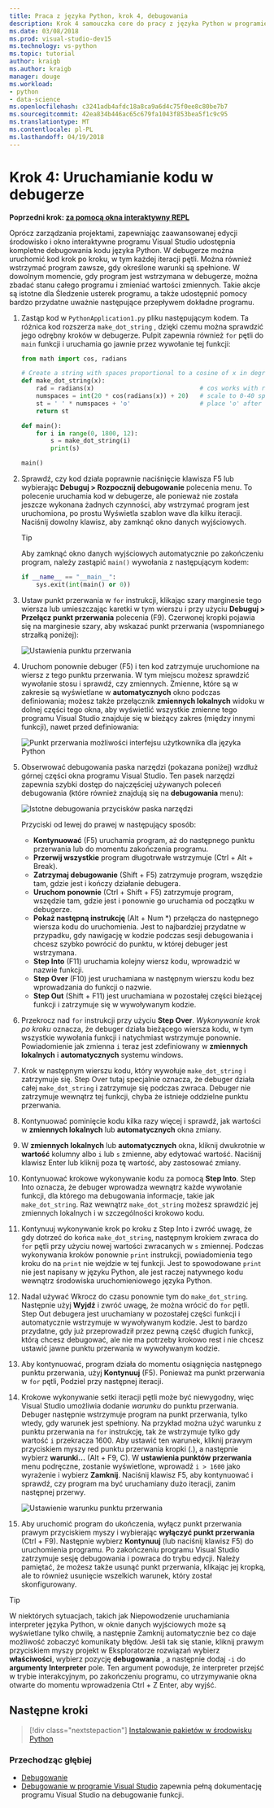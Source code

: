 ```yaml
---
title: Praca z języka Python, krok 4, debugowania
description: Krok 4 samouczka core do pracy z języka Python w programie Visual Studio, obejmujące sposób uruchamiania w debugerze kodu języka Python.
ms.date: 03/08/2018
ms.prod: visual-studio-dev15
ms.technology: vs-python
ms.topic: tutorial
author: kraigb
ms.author: kraigb
manager: douge
ms.workload:
- python
- data-science
ms.openlocfilehash: c3241adb4afdc18a8ca9a6d4c75f0ee8c80be7b7
ms.sourcegitcommit: 42ea834b446ac65c679fa1043f853bea5f1c9c95
ms.translationtype: MT
ms.contentlocale: pl-PL
ms.lasthandoff: 04/19/2018
---
```

# <a name="step-4-running-code-in-the-debugger"></a>Krok 4: Uruchamianie kodu w debugerze

**Poprzedni krok: [za pomocą okna interaktywny REPL](tutorial-working-with-python-in-visual-studio-step-03-interactive-repl.md)**

Oprócz zarządzania projektami, zapewniając zaawansowanej edycji środowisko i okno interaktywne programu Visual Studio udostępnia kompletne debugowania kodu języka Python. W debugerze można uruchomić kod krok po kroku, w tym każdej iteracji pętli. Można również wstrzymać program zawsze, gdy określone warunki są spełnione. W dowolnym momencie, gdy program jest wstrzymana w debugerze, można zbadać stanu całego programu i zmieniać wartości zmiennych. Takie akcje są istotne dla Śledzenie usterek programu, a także udostępnić pomocy bardzo przydatne uważnie następujące przepływem dokładne programu.

1. Zastąp kod w `PythonApplication1.py` pliku następującym kodem. Ta różnica kod rozszerza `make_dot_string` , dzięki czemu można sprawdzić jego odrębny kroków w debugerze. Pulpit zapewnia również `for` pętli do `main` funkcji i uruchamia go jawnie przez wywołanie tej funkcji:

    ```python
    from math import cos, radians

    # Create a string with spaces proportional to a cosine of x in degrees
    def make_dot_string(x):
        rad = radians(x)                             # cos works with radians
        numspaces = int(20 * cos(radians(x)) + 20)   # scale to 0-40 spaces
        st = ' ' * numspaces + 'o'                   # place 'o' after the spaces
        return st

    def main():
        for i in range(0, 1800, 12):
            s = make_dot_string(i)
            print(s)

    main()
    ```

1. Sprawdź, czy kod działa poprawnie naciśnięcie klawisza F5 lub wybierając **Debuguj > Rozpocznij debugowanie** polecenia menu. To polecenie uruchamia kod w debugerze, ale ponieważ nie została jeszcze wykonana żadnych czynności, aby wstrzymać program jest uruchomiona, po prostu Wyświetla szablon wave dla kilku iteracji. Naciśnij dowolny klawisz, aby zamknąć okno danych wyjściowych.

    > [!Tip]
    > Aby zamknąć okno danych wyjściowych automatycznie po zakończeniu program, należy zastąpić `main()` wywołania z następującym kodem:
    >
    > ```python
    > if __name__ == "__main__":
    >     sys.exit(int(main() or 0))
    > ```

1. Ustaw punkt przerwania w `for` instrukcji, klikając szary marginesie tego wiersza lub umieszczając karetki w tym wierszu i przy użyciu **Debuguj > Przełącz punkt przerwania** polecenia (F9). Czerwonej kropki pojawia się na marginesie szary, aby wskazać punkt przerwania (wspomnianego strzałką poniżej):

    ![Ustawienia punktu przerwania](media/vs-getting-started-python-18-debugging1.png)

1. Uruchom ponownie debuger (F5) i ten kod zatrzymuje uruchomione na wiersz z tego punktu przerwania. W tym miejscu możesz sprawdzić wywołanie stosu i sprawdź, czy zmiennych. Zmienne, które są w zakresie są wyświetlane w **automatycznych** okno podczas definiowania; możesz także przełącznik **zmiennych lokalnych** widoku w dolnej części tego okna, aby wyświetlić wszystkie zmienne tego programu Visual Studio znajduje się w bieżący zakres (między innymi funkcji), nawet przed definiowania:

    ![Punkt przerwania możliwości interfejsu użytkownika dla języka Python](media/vs-getting-started-python-19-debugging2b.png)

1. Obserwować debugowania paska narzędzi (pokazana poniżej) wzdłuż górnej części okna programu Visual Studio. Ten pasek narzędzi zapewnia szybki dostęp do najczęściej używanych poleceń debugowania (które również znajdują się na **debugowania** menu):

    ![Istotne debugowania przycisków paska narzędzi](media/vs-getting-started-python-20-debugging3.png)

    Przyciski od lewej do prawej w następujący sposób:
    - **Kontynuować** (F5) uruchamia program, aż do następnego punktu przerwania lub do momentu zakończenia programu.
    - **Przerwij wszystkie** program długotrwałe wstrzymuje (Ctrl + Alt + Break).
    - **Zatrzymaj debugowanie** (Shift + F5) zatrzymuje program, wszędzie tam, gdzie jest i kończy działanie debugera.
    - **Uruchom ponownie** (Ctrl + Shift + F5) zatrzymuje program, wszędzie tam, gdzie jest i ponownie go uruchamia od początku w debugerze.
    - **Pokaż następną instrukcję** (Alt + Num *) przełącza do następnego wiersza kodu do uruchomienia. Jest to najbardziej przydatne w przypadku, gdy nawigację w kodzie podczas sesji debugowania i chcesz szybko powrócić do punktu, w której debuger jest wstrzymana.
    - **Step Into** (F11) uruchamia kolejny wiersz kodu, wprowadzić w nazwie funkcji.
    - **Step Over** (F10) jest uruchamiana w następnym wierszu kodu bez wprowadzania do funkcji o nazwie.
    - **Step Out** (Shift + F11) jest uruchamiana w pozostałej części bieżącej funkcji i zatrzymuje się w wywoływanym kodzie.

1. Przekrocz nad `for` instrukcji przy użyciu **Step Over**. *Wykonywanie krok po kroku* oznacza, że debuger działa bieżącego wiersza kodu, w tym wszystkie wywołania funkcji i natychmiast wstrzymuje ponownie. Powiadomienie jak zmienna `i` teraz jest zdefiniowany w **zmiennych lokalnych** i **automatycznych** systemu windows.

1. Krok w następnym wierszu kodu, który wywołuje `make_dot_string` i zatrzymuje się. Step Over tutaj specjalnie oznacza, że debuger działa całej `make_dot_string` i zatrzymuje się podczas zwraca. Debuger nie zatrzymuje wewnątrz tej funkcji, chyba że istnieje oddzielne punktu przerwania.

1. Kontynuować pominięcie kodu kilka razy więcej i sprawdź, jak wartości w **zmiennych lokalnych** lub **automatycznych** okna zmiany.

1. W **zmiennych lokalnych** lub **automatycznych** okna, kliknij dwukrotnie w **wartość** kolumny albo `i` lub `s` zmienne, aby edytować wartość. Naciśnij klawisz Enter lub kliknij poza tę wartość, aby zastosować zmiany.

1. Kontynuować krokowe wykonywanie kodu za pomocą **Step Into**. Step Into oznacza, że debuger wprowadza wewnątrz każde wywołanie funkcji, dla którego ma debugowania informacje, takie jak `make_dot_string`. Raz wewnątrz `make_dot_string` możesz sprawdzić jej zmiennych lokalnych i w szczególności krokowo kodu.

1. Kontynuuj wykonywanie krok po kroku z Step Into i zwróć uwagę, że gdy dotrzeć do końca `make_dot_string`, następnym krokiem zwraca do `for` pętli przy użyciu nowej wartości zwracanych w `s` zmiennej. Podczas wykonywania kroków ponownie `print` instrukcji, powiadomienia tego kroku do na `print` nie wejdzie w tej funkcji. Jest to spowodowane `print` nie jest napisany w języku Python, ale jest raczej natywnego kodu wewnątrz środowiska uruchomieniowego języka Python.

1. Nadal używać Wkrocz do czasu ponownie tym do `make_dot_string`. Następnie użyj **Wyjdź** i zwróć uwagę, że można wrócić do `for` pętli. Step Out debugera jest uruchamiany w pozostałej części funkcji i automatycznie wstrzymuje w wywoływanym kodzie. Jest to bardzo przydatne, gdy już przeprowadził przez pewną część długich funkcji, którą chcesz debugować, ale nie ma potrzeby krokowo rest i nie chcesz ustawić jawne punktu przerwania w wywoływanym kodzie.

1. Aby kontynuować, program działa do momentu osiągnięcia następnego punktu przerwania, użyj **Kontynuuj** (F5). Ponieważ ma punkt przerwania w `for` pętli, Podziel przy następnej iteracji.

1. Krokowe wykonywanie setki iteracji pętli może być niewygodny, więc Visual Studio umożliwia dodanie *warunku* do punktu przerwania. Debuger następnie wstrzymuje program na punkt przerwania, tylko wtedy, gdy warunek jest spełniony. Na przykład można użyć warunku z punktu przerwania na `for` instrukcję, tak że wstrzymuje tylko gdy wartość `i` przekracza 1600. Aby ustawić ten warunek, kliknij prawym przyciskiem myszy red punktu przerwania kropki (.), a następnie wybierz **warunki...** (Alt + F9, C). W **ustawienia punktów przerwania** menu podręczne, zostanie wyświetlone, wprowadź `i > 1600` jako wyrażenie i wybierz **Zamknij**. Naciśnij klawisz F5, aby kontynuować i sprawdź, czy program ma być uruchamiany dużo iteracji, zanim następnej przerwy.

    ![Ustawienie warunku punktu przerwania](media/vs-getting-started-python-21-debugging4.png)

1. Aby uruchomić program do ukończenia, wyłącz punkt przerwania prawym przyciskiem myszy i wybierając **wyłączyć punkt przerwania** (Ctrl + F9). Następnie wybierz **Kontynuuj** (lub naciśnij klawisz F5) do uruchomienia programu. Po zakończeniu programu Visual Studio zatrzymuje sesję debugowania i powraca do trybu edycji. Należy pamiętać, że możesz także usunąć punkt przerwania, klikając jej kropką, ale to również usunięcie wszelkich warunek, który został skonfigurowany.

> [!Tip]
> W niektórych sytuacjach, takich jak Niepowodzenie uruchamiania interpreter języka Python, w oknie danych wyjściowych może są wyświetlane tylko chwilę, a następnie Zamknij automatycznie bez co daje możliwość zobaczyć komunikaty błędów. Jeśli tak się stanie, kliknij prawym przyciskiem myszy projekt w Eksploratorze rozwiązań wybierz **właściwości**, wybierz pozycję **debugowania** , a następnie dodaj `-i` do **argumenty Interpreter** pole. Ten argument powoduje, że interpreter przejść w trybie interakcyjnym, po zakończeniu programu, co utrzymywanie okna otwarte do momentu wprowadzenia Ctrl + Z Enter, aby wyjść.

## <a name="next-steps"></a>Następne kroki

> [!div class="nextstepaction"]
> [Instalowanie pakietów w środowisku Python](tutorial-working-with-python-in-visual-studio-step-05-installing-packages.md)

### <a name="going-deeper"></a>Przechodząc głębiej

- [Debugowanie](debugging-python-in-visual-studio.md)
- [Debugowanie w programie Visual Studio](../debugger/debugger-feature-tour.md) zapewnia pełną dokumentację programu Visual Studio na debugowanie funkcji.
